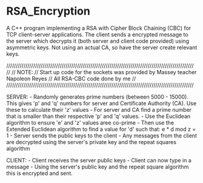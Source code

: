 # RSA_Encryption

A C++ program implementing a RSA with Cipher Block Chaining (CBC) for TCP client-server applications.
The client sends a encrypted message to the server which decrypts it (both server and client code provided)
using asymmetric keys. Not using an actual CA, so have the server create relevant keys.

//////////////////////////////////////////////////////////////////////////////////////////////////
//
//      NOTE:
//          Start up code for the sockets was provided by Massey teacher Napoleon Reyes
//          All RSA-CBC code done by me
//
//////////////////////////////////////////////////////////////////////////////////////////////////


SERVER:
    - Randomly generates prime numbers (between 5000 - 15000). This gives 'p' and 'q' numbers for 
    server and Certificate Authority (CA). Use these to calculate their 'z' values
    - For server and CA find a prime number that is smaller than their respective 'p' and 'q' values.
    - Use the Euclidean algorithm to ensure 'e' and 'z' values aree co-prime
    - Then use the Extended Euclidean algorithm to find a value for 'd' such that:
            e * d mod z = 1
    - Server sends the public keys to the client
    - Any messages from the client are decrypted using the server's private key and the repeat squares algorithm


CLIENT:
    - Client receives the server public keys
    - Client can now type in a message
    - Using the server's public key and the repeat square algorithm this is encrypted and sent.